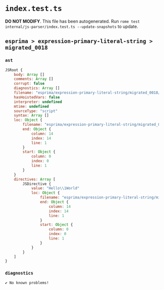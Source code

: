# `index.test.ts`

**DO NOT MODIFY**. This file has been autogenerated. Run `rome test internal/js-parser/index.test.ts --update-snapshots` to update.

## `esprima > expression-primary-literal-string > migrated_0018`

### `ast`

```javascript
JSRoot {
	body: Array []
	comments: Array []
	corrupt: false
	diagnostics: Array []
	filename: "esprima/expression-primary-literal-string/migrated_0018/input.js"
	hasHoistedVars: false
	interpreter: undefined
	mtime: undefined
	sourceType: "script"
	syntax: Array []
	loc: Object {
		filename: "esprima/expression-primary-literal-string/migrated_0018/input.js"
		end: Object {
			column: 14
			index: 14
			line: 1
		}
		start: Object {
			column: 0
			index: 0
			line: 1
		}
	}
	directives: Array [
		JSDirective {
			value: "Hello\\1World"
			loc: Object {
				filename: "esprima/expression-primary-literal-string/migrated_0018/input.js"
				end: Object {
					column: 14
					index: 14
					line: 1
				}
				start: Object {
					column: 0
					index: 0
					line: 1
				}
			}
		}
	]
}
```

### `diagnostics`

```
✔ No known problems!

```

